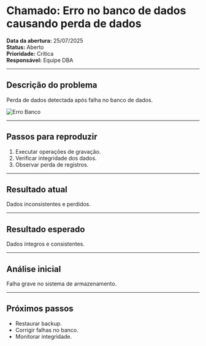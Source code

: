 # Chamado: Erro no banco de dados causando perda de dados

**Data da abertura:** 25/07/2025  
**Status:** Aberto  
**Prioridade:** Crítica  
**Responsável:** Equipe DBA

---

## Descrição do problema  
Perda de dados detectada após falha no banco de dados.

![Erro Banco](https://via.placeholder.com/400x200.png?text=Erro+Banco)

---

## Passos para reproduzir  
1. Executar operações de gravação.  
2. Verificar integridade dos dados.  
3. Observar perda de registros.

---

## Resultado atual  
Dados inconsistentes e perdidos.

---

## Resultado esperado  
Dados íntegros e consistentes.

---

## Análise inicial  
Falha grave no sistema de armazenamento.

---

## Próximos passos  
- Restaurar backup.  
- Corrigir falhas no banco.  
- Monitorar integridade.
